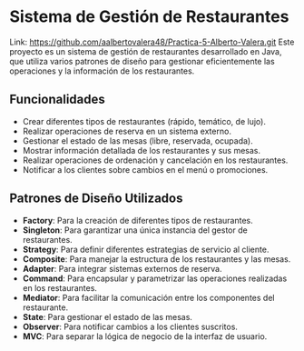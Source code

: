 # Sistema de Gestión de Restaurantes
Link: https://github.com/aalbertovalera48/Practica-5-Alberto-Valera.git
Este proyecto es un sistema de gestión de restaurantes desarrollado en Java, que utiliza varios patrones de diseño para gestionar eficientemente las operaciones y la información de los restaurantes.

## Funcionalidades

- Crear diferentes tipos de restaurantes (rápido, temático, de lujo).
- Realizar operaciones de reserva en un sistema externo.
- Gestionar el estado de las mesas (libre, reservada, ocupada).
- Mostrar información detallada de los restaurantes y sus mesas.
- Realizar operaciones de ordenación y cancelación en los restaurantes.
- Notificar a los clientes sobre cambios en el menú o promociones.

## Patrones de Diseño Utilizados

- **Factory**: Para la creación de diferentes tipos de restaurantes.
- **Singleton**: Para garantizar una única instancia del gestor de restaurantes.
- **Strategy**: Para definir diferentes estrategias de servicio al cliente.
- **Composite**: Para manejar la estructura de los restaurantes y las mesas.
- **Adapter**: Para integrar sistemas externos de reserva.
- **Command**: Para encapsular y parametrizar las operaciones realizadas en los restaurantes.
- **Mediator**: Para facilitar la comunicación entre los componentes del restaurante.
- **State**: Para gestionar el estado de las mesas.
- **Observer**: Para notificar cambios a los clientes suscritos.
- **MVC**: Para separar la lógica de negocio de la interfaz de usuario.



